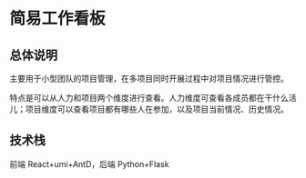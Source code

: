 # 简易工作看板

## 总体说明

主要用于小型团队的项目管理，在多项目同时开展过程中对项目情况进行管控。

特点是可以从人力和项目两个维度进行查看。人力维度可查看各成员都在干什么活儿；项目维度可以查看项目都有哪些人在参加，以及项目当前情况、历史情况。

## 技术栈

前端 React+umi+AntD，后端 Python+Flask

